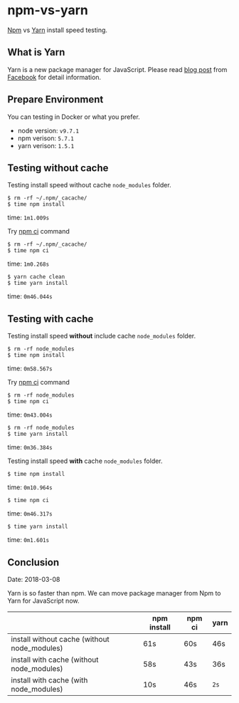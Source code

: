 # npm-vs-yarn

[Npm][1] vs [Yarn][2] install speed testing. 

## What is Yarn

Yarn is a new package manager for JavaScript. Please read [blog post][3] from [Facebook][4] for detail information.

[1]:https://www.npmjs.com/
[2]:https://yarnpkg.com/
[3]:https://code.facebook.com/posts/1840075619545360
[4]:https://code.facebook.com/

## Prepare Environment

You can testing in Docker or what you prefer.

* node version: `v9.7.1`
* npm verison: `5.7.1`
* yarn verison: `1.5.1`

## Testing without cache

Testing install speed without cache `node_modules` folder.

```
$ rm -rf ~/.npm/_cacache/
$ time npm install
```

time: `1m1.009s`

Try [npm ci](https://docs.npmjs.com/cli/ci) command

```
$ rm -rf ~/.npm/_cacache/
$ time npm ci
```

time: `1m0.268s`

```
$ yarn cache clean
$ time yarn install
```

time: `0m46.044s`

## Testing with cache

Testing install speed **without** include cache `node_modules` folder.

```
$ rm -rf node_modules
$ time npm install
```

time: `0m58.567s`

Try [npm ci](https://docs.npmjs.com/cli/ci) command

```
$ rm -rf node_modules
$ time npm ci
```

time: `0m43.004s`

```
$ rm -rf node_modules
$ time yarn install
```

time: `0m36.384s`

Testing install speed **with** cache `node_modules` folder.

```
$ time npm install
```

time: `0m10.964s`

```
$ time npm ci
```

time: `0m46.317s`

```
$ time yarn install
```

time: `0m1.601s`

## Conclusion

Date: 2018-03-08

Yarn is so faster than npm. We can move package manager from Npm to Yarn for JavaScript now.

|                                              | npm install   | npm ci  | yarn | 
|----------------------------------------------|---------------|---------|------|
| install without cache (without node_modules) | 61s           | 60s     | 46s|
| install with cache (without node_modules)    | 58s           | 43s     | 36s|
| install with cache (with node_modules)       | 10s           | 46s     | `2s`|

